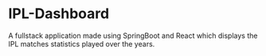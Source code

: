 # IPL-Dashboard
A fullstack application made using SpringBoot and React which displays the IPL matches statistics played over the years.
